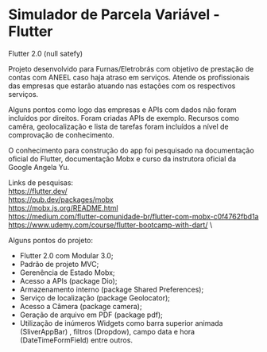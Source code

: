 # Simulador de Parcela Variável - Flutter

Flutter 2.0 (null satefy)

Projeto desenvolvido para Furnas/Eletrobrás com objetivo de prestação de contas com ANEEL caso haja atraso em serviços. Atende os profissionais das empresas que estarão atuando nas estações com os respectivos serviços.

Alguns pontos como logo das empresas e APIs com dados não foram incluídos por direitos. 
Foram criadas APIs de exemplo. Recursos como camêra, geolocalização e lista de tarefas foram incluídos a nível de comprovação de conhecimento.

O conhecimento para construção do app foi pesquisado na documentação oficial do Flutter, documentação Mobx e curso da instrutora oficial da Google Angela Yu.

Links de pesquisas: \
https://flutter.dev/ \
https://pub.dev/packages/mobx \
https://mobx.js.org/README.html \
https://medium.com/flutter-comunidade-br/flutter-com-mobx-c0f4762fbd1a \
https://www.udemy.com/course/flutter-bootcamp-with-dart/ \


Alguns pontos do projeto:

 - Flutter 2.0 com Modular 3.0;
 - Padrão de projeto MVC;
 - Gerenência de Estado Mobx;
 - Acesso a APIs (package Dio);
 - Armazenamento interno (package Shared Preferences);
 - Serviço de localização (package Geolocator);
 - Acesso a Câmera (package camera);
 - Geração de arquivo em PDF (package pdf);
 - Utilização de inúmeros Widgets como barra superior animada (SliverAppBar) , filtros (Dropdow), campo data e hora (DateTimeFormField) entre outros.

